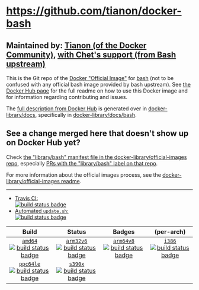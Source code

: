# https://github.com/tianon/docker-bash

## Maintained by: [Tianon (of the Docker Community)](https://github.com/tianon/docker-bash), [with Chet's support (from Bash upstream)](https://github.com/docker-library/official-images/pull/2217#issue-181031192)

This is the Git repo of the [Docker "Official Image"](https://docs.docker.com/docker-hub/official_repos/) for [bash](https://hub.docker.com/_/bash/) (not to be confused with any official bash image provided by bash upstream). See [the Docker Hub page](https://hub.docker.com/_/bash/) for the full readme on how to use this Docker image and for information regarding contributing and issues.

The [full description from Docker Hub](https://hub.docker.com/_/bash/) is generated over in [docker-library/docs](https://github.com/docker-library/docs), specifically in [docker-library/docs/bash](https://github.com/docker-library/docs/tree/master/bash).

## See a change merged here that doesn't show up on Docker Hub yet?

Check [the "library/bash" manifest file in the docker-library/official-images repo](https://github.com/docker-library/official-images/blob/master/library/bash), especially [PRs with the "library/bash" label on that repo](https://github.com/docker-library/official-images/labels/library%2Fbash).

For more information about the official images process, see the [docker-library/official-images readme](https://github.com/docker-library/official-images/blob/master/README.md).

---

-	[Travis CI:  
	![build status badge](https://img.shields.io/travis/tianon/docker-bash/master.svg)](https://travis-ci.org/tianon/docker-bash/branches)
-	[Automated `update.sh`:  
	![build status badge](https://doi-janky.infosiftr.net/job/update.sh/job/bash/badge/icon)](https://doi-janky.infosiftr.net/job/update.sh/job/bash)

| Build | Status | Badges | (per-arch) |
|:-:|:-:|:-:|:-:|
| [`amd64`<br />![build status badge](https://doi-janky.infosiftr.net/job/multiarch/job/amd64/job/bash/badge/icon)](https://doi-janky.infosiftr.net/job/multiarch/job/amd64/job/bash) | [`arm32v6`<br />![build status badge](https://doi-janky.infosiftr.net/job/multiarch/job/arm32v6/job/bash/badge/icon)](https://doi-janky.infosiftr.net/job/multiarch/job/arm32v6/job/bash) | [`arm64v8`<br />![build status badge](https://doi-janky.infosiftr.net/job/multiarch/job/arm64v8/job/bash/badge/icon)](https://doi-janky.infosiftr.net/job/multiarch/job/arm64v8/job/bash) | [`i386`<br />![build status badge](https://doi-janky.infosiftr.net/job/multiarch/job/i386/job/bash/badge/icon)](https://doi-janky.infosiftr.net/job/multiarch/job/i386/job/bash) |
| [`ppc64le`<br />![build status badge](https://doi-janky.infosiftr.net/job/multiarch/job/ppc64le/job/bash/badge/icon)](https://doi-janky.infosiftr.net/job/multiarch/job/ppc64le/job/bash) | [`s390x`<br />![build status badge](https://doi-janky.infosiftr.net/job/multiarch/job/s390x/job/bash/badge/icon)](https://doi-janky.infosiftr.net/job/multiarch/job/s390x/job/bash) |

<!-- THIS FILE IS GENERATED BY https://github.com/docker-library/docs/blob/master/generate-repo-stub-readme.sh -->
